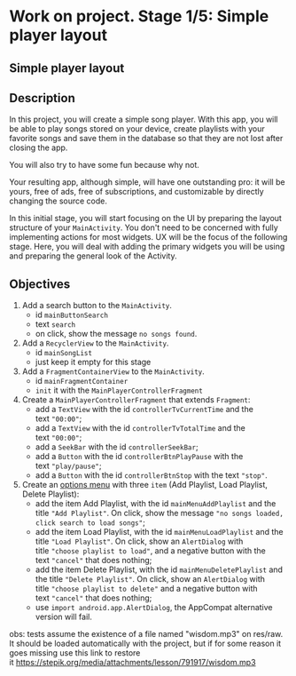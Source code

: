 # **Work on project. Stage 1/5: Simple player layout**

## **Simple player layout**

## Description

In this project, you will create a simple song player. With this app, you will be able to play songs stored on your device, create playlists with your favorite songs and save them in the database so that they are not lost after closing the app.

You will also try to have some fun because why not.

Your resulting app, although simple, will have one outstanding pro: it will be yours, free of ads, free of subscriptions, and customizable by directly changing the source code.

In this initial stage, you will start focusing on the UI by preparing the layout structure of your `MainActivity`. You don't need to be concerned with fully implementing actions for most widgets. UX will be the focus of the following stage. Here, you will deal with adding the primary widgets you will be using and preparing the general look of the Activity.

## Objectives

1. Add a search button to the `MainActivity`.
    - id `mainButtonSearch`
    - text `search`
    - on click, show the message `no songs found`.
2. Add a `RecyclerView` to the `MainActivity`.
    - id `mainSongList`
    - just keep it empty for this stage
3. Add a `FragmentContainerView` to the `MainActivity`.
    - id `mainFragmentContainer`
    - `init` it with the `MainPlayerControllerFragment`
4. Create a `MainPlayerControllerFragment` that extends `Fragment`:
    - add a `TextView` with the id `controllerTvCurrentTime` and the text `"00:00"`;
    - add a `TextView` with the id `controllerTvTotalTime` and the text `"00:00"`;
    - add a `SeekBar` with the id `controllerSeekBar`;
    - add a `Button` with the id `controllerBtnPlayPause` with the text `"play/pause"`;
    - add a `Button` with the id `controllerBtnStop` with the text `"stop"`.
5. Create an [options menu](https://developer.android.com/develop/ui/views/components/menus#options-menu) with three `item` (Add Playlist, Load Playlist, Delete Playlist):
    - add the item Add Playlist, with the id `mainMenuAddPlaylist` and the title `"Add Playlist"`. On click, show the message `"no songs loaded, click search to load songs"`;
    - add the item Load Playlist, with the id `mainMenuLoadPlaylist` and the title `"Load Playlist"`. On click, show an `AlertDialog` with title `"choose playlist to load"`, and a negative button with the text `"cancel"` that does nothing;
    - add the item Delete Playlist, with the id `mainMenuDeletePlaylist` and the title `"Delete Playlist"`. On click, show an `AlertDialog` with title `"choose playlist to delete"` and a negative button with text `"cancel"` that does nothing;
    - use `import android.app.AlertDialog`, the AppCompat alternative version will fail.

obs: tests assume the existence of a file named "wisdom.mp3" on res/raw. It should be loaded automatically with the project, but if for some reason it goes missing use this link to restore it https://stepik.org/media/attachments/lesson/791917/wisdom.mp3

